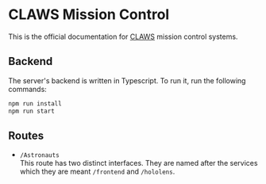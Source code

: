 # CLAWS Mission Control

This is the official documentation for [CLAWS](https://claws.engin.umich.edu/)
 mission control systems.

## Backend
The server's backend is written in Typescript. To run it, run the following commands:
```bash
npm run install
npm run start
```

## Routes
- `/Astronauts`  
This route has two distinct interfaces. 
They are named after the services which they are meant `/frontend`
and `/hololens`.
